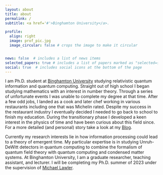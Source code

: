 ```yaml
---
layout: about
title: about
permalink: /
subtitle: <a href='#'>Binghamton University</a>.

profile:
  align: right
  image: prof_pic.jpg
  image_circular: false # crops the image to make it circular


news: false  # includes a list of news items
selected_papers: true # includes a list of papers marked as "selected={true}"
social: true  # includes social icons at the bottom of the page
---
```



I am Ph.D. student at [Binghamton University](https://www.binghamton.edu/) studying relativistic quantum information and quantum computing. Straight out of high school I began studying mathematics with an interest in number theory. Through a series of unfortunate events I was unable to complete my degree at that time. After a few odd jobs, I landed as a cook and later chef working in various restaurants including one that was Michelin rated. Despite my success in the restaurant industry I eventually decided I needed to go back to school to finish my education. During the transitionary phase I developed a keen interest in the physics of time and have been curious about this field since. For a more detailed (and personal) story take a look at my [Blog](https://ericaspling.com/blog/).

Currently my research interests lie in how information processing could lead to a theory of emergent time. My particular expertise is in studying Unruh-DeWitt detectors in quantum computing to combine the formalism of quantum field theory with quantum computing and condensed matter systems. At Binghamton University, I am a graduate researcher, teaching assistant, and lecturer. I will be completing my Ph.D. summer of 2023 under the supervision of [Michael Lawler](https://lawlergroup.lassp.cornell.edu/). 
